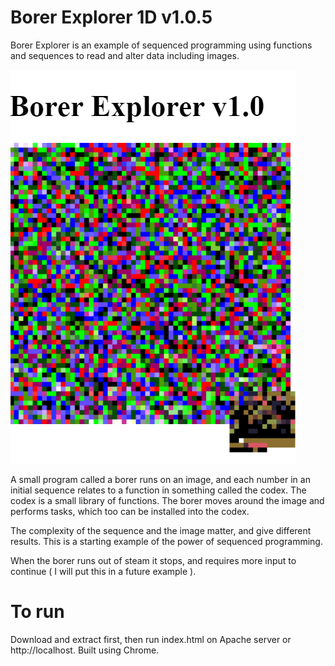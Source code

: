 # Borer Explorer 1D v1.0.5
Borer Explorer is an example of sequenced programming using functions and sequences to read and alter data including images.

![Example of borer in action](ss.png)

A small program called a borer runs on an image, and each number in an initial sequence relates to a function in something called the codex. The codex is a small library of functions. The borer moves around the image and performs tasks, which too can be installed into the codex. 

The complexity of the sequence and the image matter, and give different results. This is a starting example of the power of sequenced programming.

When the borer runs out of steam it stops, and requires more input to continue ( I will put this in a future example ).

# To run
Download and extract first, then run index.html on Apache server or http://localhost. Built using Chrome.
